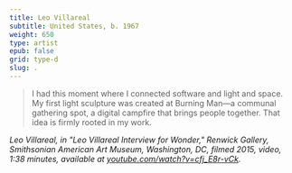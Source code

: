 ```yaml
---
title: Leo Villareal
subtitle: United States, b. 1967
weight: 650
type: artist
epub: false
grid: type-d
slug: .
---
```


>I had this moment where I connected software and light and space. My first light sculpture was created at Burning Man—a communal gathering spot, a digital campfire that brings people together. That idea is firmly rooted in my work.

<cite>Leo Villareal, in "Leo Villareal Interview for Wonder," Renwick Gallery, Smithsonian American Art Museum, Washington, DC, filmed 2015, video, 1:38 minutes, available at [youtube.com/watch?v=cfj\_E8r-vCk](https://www.youtube.com/watch?v=cfj\_E8r-vCk).</cite>
